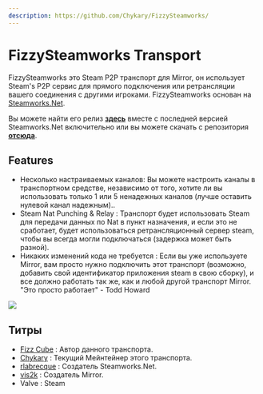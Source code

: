 ```yaml
---
description: https://github.com/Chykary/FizzySteamworks/
---
```


# FizzySteamworks Transport

FizzySteamworks это Steam P2P транспорт для Mirror, он использует Steam's P2P сервис для прямого подключения или ретрансляции вашего соединения с другими игроками. FizzySteamworks основан на [Steamworks.Net](https://github.com/rlabrecque/Steamworks.NET).

Вы можете найти его релиз [**здесь**](https://github.com/Chykary/FizzySteamworks/releases) вместе с последней версией Steamworks.Net включительно или вы можете скачать с репозитория [**отсюда**](https://github.com/Chykary/FizzySteamworks).

## Features <a href="#features" id="features"></a>

* Несколько настраиваемых каналов: Вы можете настроить каналы в транспортном средстве, независимо от того, хотите ли вы использовать только 1 или 5 ненадежных каналов (лучше оставить нулевой канал надежным)..
* Steam Nat Punching & Relay : Транспорт будет использовать Steam для передачи данных по Nat в пункт назначения, и если это не сработает, будет использоваться ретрансляционный сервер steam, чтобы вы всегда могли подключаться (задержка может быть разной).
* Никаких изменений кода не требуется : Если вы уже используете Mirror, вам просто нужно подключить этот транспорт (возможно, добавить свой идентификатор приложения steam в свою сборку), и все должно работать так же, как и любой другой транспорт Mirror. "Это просто работает" - Todd Howard

![](<../../.gitbook/assets/image (70).png>)

## Титры <a href="#credits" id="credits"></a>

* [Fizz Cube](https://github.com/FizzCube) : Автор данного транспорта.
* [Chykary](https://github.com/Chykary/FizzySteamworks) : Текущий Мейнтейнер этого транспорта.
* [rlabrecque](https://github.com/rlabrecque) : Создатель Steamworks.Net.
* [vis2k](https://github.com/vis2k) : Создатель Mirror.
* Valve : Steam
